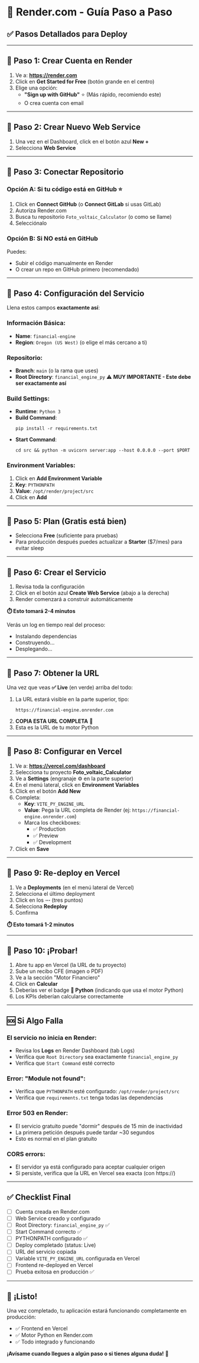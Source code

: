 # 🚀 Render.com - Guía Paso a Paso

## ✅ Pasos Detallados para Deploy

---

## 🔹 Paso 1: Crear Cuenta en Render

1. Ve a: **https://render.com**
2. Click en **Get Started for Free** (botón grande en el centro)
3. Elige una opción:
   - **"Sign up with GitHub"** ⭐ (Más rápido, recomiendo este)
   - O crea cuenta con email

---

## 🔹 Paso 2: Crear Nuevo Web Service

1. Una vez en el Dashboard, click en el botón azul **New +**
2. Selecciona **Web Service**

---

## 🔹 Paso 3: Conectar Repositorio

### Opción A: Si tu código está en GitHub ⭐

1. Click en **Connect GitHub** (o **Connect GitLab** si usas GitLab)
2. Autoriza Render.com
3. Busca tu repositorio `Foto_voltaic_Calculator` (o como se llame)
4. Selecciónalo

### Opción B: Si NO está en GitHub

Puedes:
- Subir el código manualmente en Render
- O crear un repo en GitHub primero (recomendado)

---

## 🔹 Paso 4: Configuración del Servicio

Llena estos campos **exactamente así**:

### Información Básica:
- **Name**: `financial-engine`
- **Region**: `Oregon (US West)` (o elige el más cercano a ti)

### Repositorio:
- **Branch**: `main` (o la rama que uses)
- **Root Directory**: `financial_engine_py` ⚠️ **MUY IMPORTANTE - Este debe ser exactamente así**

### Build Settings:
- **Runtime**: `Python 3`
- **Build Command**: 
  ```
  pip install -r requirements.txt
  ```
- **Start Command**: 
  ```
  cd src && python -m uvicorn server:app --host 0.0.0.0 --port $PORT
  ```

### Environment Variables:
1. Click en **Add Environment Variable**
2. **Key**: `PYTHONPATH`
3. **Value**: `/opt/render/project/src`
4. Click en **Add**

---

## 🔹 Paso 5: Plan (Gratis está bien)

- Selecciona **Free** (suficiente para pruebas)
- Para producción después puedes actualizar a **Starter** ($7/mes) para evitar sleep

---

## 🔹 Paso 6: Crear el Servicio

1. Revisa toda la configuración
2. Click en el botón azul **Create Web Service** (abajo a la derecha)
3. Render comenzará a construir automáticamente

**⏱️ Esto tomará 2-4 minutos**

Verás un log en tiempo real del proceso:
- Instalando dependencias
- Construyendo...
- Desplegando...

---

## 🔹 Paso 7: Obtener la URL

Una vez que veas **✅ Live** (en verde) arriba del todo:

1. La URL estará visible en la parte superior, tipo:
   ```
   https://financial-engine.onrender.com
   ```
2. **COPIA ESTA URL COMPLETA** 🔗
3. Esta es la URL de tu motor Python

---

## 🔹 Paso 8: Configurar en Vercel

1. Ve a: **https://vercel.com/dashboard**
2. Selecciona tu proyecto **Foto_voltaic_Calculator**
3. Ve a **Settings** (engranaje ⚙️ en la parte superior)
4. En el menú lateral, click en **Environment Variables**
5. Click en el botón **Add New**
6. Completa:
   - **Key**: `VITE_PY_ENGINE_URL`
   - **Value**: Pega la URL completa de Render (ej: `https://financial-engine.onrender.com`)
   - Marca los checkboxes:
     - ✅ Production
     - ✅ Preview
     - ✅ Development
7. Click en **Save**

---

## 🔹 Paso 9: Re-deploy en Vercel

1. Ve a **Deployments** (en el menú lateral de Vercel)
2. Selecciona el último deployment
3. Click en los **⋯** (tres puntos)
4. Selecciona **Redeploy**
5. Confirma

**⏱️ Esto tomará 1-2 minutos**

---

## 🔹 Paso 10: ¡Probar!

1. Abre tu app en Vercel (la URL de tu proyecto)
2. Sube un recibo CFE (imagen o PDF)
3. Ve a la sección "Motor Financiero"
4. Click en **Calcular**
5. Deberías ver el badge **🐍 Python** (indicando que usa el motor Python)
6. Los KPIs deberían calcularse correctamente

---

## 🆘 Si Algo Falla

### El servicio no inicia en Render:
- Revisa los **Logs** en Render Dashboard (tab Logs)
- Verifica que `Root Directory` sea exactamente `financial_engine_py`
- Verifica que `Start Command` esté correcto

### Error: "Module not found":
- Verifica que `PYTHONPATH` esté configurado: `/opt/render/project/src`
- Verifica que `requirements.txt` tenga todas las dependencias

### Error 503 en Render:
- El servicio gratuito puede "dormir" después de 15 min de inactividad
- La primera petición después puede tardar ~30 segundos
- Esto es normal en el plan gratuito

### CORS errors:
- El servidor ya está configurado para aceptar cualquier origen
- Si persiste, verifica que la URL en Vercel sea exacta (con https://)

---

## ✅ Checklist Final

- [ ] Cuenta creada en Render.com
- [ ] Web Service creado y configurado
- [ ] Root Directory: `financial_engine_py` ✅
- [ ] Start Command correcto ✅
- [ ] PYTHONPATH configurado ✅
- [ ] Deploy completado (status: Live)
- [ ] URL del servicio copiada
- [ ] Variable `VITE_PY_ENGINE_URL` configurada en Vercel
- [ ] Frontend re-deployed en Vercel
- [ ] Prueba exitosa en producción ✅

---

## 🎉 ¡Listo!

Una vez completado, tu aplicación estará funcionando completamente en producción:
- ✅ Frontend en Vercel
- ✅ Motor Python en Render.com
- ✅ Todo integrado y funcionando

**¡Avísame cuando llegues a algún paso o si tienes alguna duda!** 🚀

